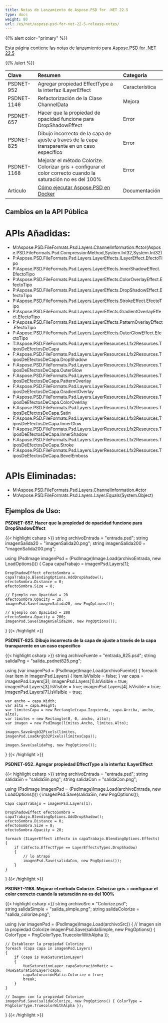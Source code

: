 ```yaml
---
title: Notas de Lanzamiento de Aspose.PSD for .NET 22.5
type: docs
weight: 80
url: /es/net/aspose-psd-for-net-22-5-release-notes/
---
```


{{% alert color="primary" %}}

Esta página contiene las notas de lanzamiento para [Aspose.PSD for .NET 22.5](https://www.nuget.org/packages/Aspose.PSD/)

{{% /alert %}}

|**Clave**|**Resumen**|**Categoría**|
| :- | :- | :- |
|PSDNET-952|Agregar propiedad EffectType a la interfaz ILayerEffect|Característica|
|PSDNET-1146|Refactorización de la Clase ChannelData|Mejora|
|PSDNET-657|Hacer que la propiedad de opacidad funcione para DropShadowEffect|Error|
|PSDNET-825|Dibujo incorrecto de la capa de ajuste a través de la capa transparente en un caso específico|Error|
|PSDNET-1168|Mejorar el método Colorize. Colorizar gris + configurar el color correcto cuando la saturación no es del 100%|Error|
|Artículo|[Cómo ejecutar Aspose.PSD en Docker](https://docs.aspose.com/psd/net/how-to-run-aspose-psd-in-docker/)|Documentación|


## **Cambios en la API Pública**
# **APIs Añadidas:**
- M:Aspose.PSD.FileFormats.Psd.Layers.ChannelInformation.#ctor(Aspose.PSD.FileFormats.Psd.CompressionMethod,System.Int32,System.Int32)
- P:Aspose.PSD.FileFormats.Psd.Layers.LayerEffects.ILayerEffect.EfectoTipo
- P:Aspose.PSD.FileFormats.Psd.Layers.LayerEffects.InnerShadowEffect.EfectoTipo
- P:Aspose.PSD.FileFormats.Psd.Layers.LayerEffects.ColorOverlayEffect.EfectoTipo
- P:Aspose.PSD.FileFormats.Psd.Layers.LayerEffects.DropShadowEffect.EfectoTipo
- P:Aspose.PSD.FileFormats.Psd.Layers.LayerEffects.StrokeEffect.EfectoTipo
- P:Aspose.PSD.FileFormats.Psd.Layers.LayerEffects.GradientOverlayEffect.EfectoTipo
- P:Aspose.PSD.FileFormats.Psd.Layers.LayerEffects.PatternOverlayEffect.EfectoTipo
- P:Aspose.PSD.FileFormats.Psd.Layers.LayerEffects.OuterGlowEffect.EfectoTipo
- T:Aspose.PSD.FileFormats.Psd.Layers.LayerResources.Lfx2Resources.TiposDeEfectosDeCapa
- F:Aspose.PSD.FileFormats.Psd.Layers.LayerResources.Lfx2Resources.TiposDeEfectosDeCapa.DropShadow
- F:Aspose.PSD.FileFormats.Psd.Layers.LayerResources.Lfx2Resources.TiposDeEfectosDeCapa.OuterGlow
- F:Aspose.PSD.FileFormats.Psd.Layers.LayerResources.Lfx2Resources.TiposDeEfectosDeCapa.PatternOverlay
- F:Aspose.PSD.FileFormats.Psd.Layers.LayerResources.Lfx2Resources.TiposDeEfectosDeCapa.GradientOverlay
- F:Aspose.PSD.FileFormats.Psd.Layers.LayerResources.Lfx2Resources.TiposDeEfectosDeCapa.ColorOverlay
- F:Aspose.PSD.FileFormats.Psd.Layers.LayerResources.Lfx2Resources.TiposDeEfectosDeCapa.Satin
- F:Aspose.PSD.FileFormats.Psd.Layers.LayerResources.Lfx2Resources.TiposDeEfectosDeCapa.InnerGlow
- F:Aspose.PSD.FileFormats.Psd.Layers.LayerResources.Lfx2Resources.TiposDeEfectosDeCapa.InnerShadow
- F:Aspose.PSD.FileFormats.Psd.Layers.LayerResources.Lfx2Resources.TiposDeEfectosDeCapa.Stroke
- F:Aspose.PSD.FileFormats.Psd.Layers.LayerResources.Lfx2Resources.TiposDeEfectosDeCapa.BevelEmboss


# **APIs Eliminadas:**
- M:Aspose.PSD.FileFormats.Psd.Layers.ChannelInformation.#ctor
- M:Aspose.PSD.FileFormats.Psd.Layers.Layer.Equals(System.Object)


## **Ejemplos de Uso:**

**PSDNET-657. Hacer que la propiedad de opacidad funcione para DropShadowEffect**

{{< highlight csharp >}}
string archivoEntrada = "entrada.psd";
string imagenSalida20 = "imagenSalida20.png";
string imagenSalida200 = "imagenSalida200.png";

using (PsdImage imagenPsd = (PsdImage)Image.Load(archivoEntrada, new LoadOptions()))
{
    Capa capaTrabajo = imagenPsd.Layers[1];

    DropShadowEffect efectoSombra = capaTrabajo.BlendingOptions.AddDropShadow();
    efectoSombra.Distance = 0;
    efectoSombra.Size = 8;

    // Ejemplo con Opacidad = 20
    efectoSombra.Opacity = 20;
    imagenPsd.Save(imagenSalida20, new PngOptions());

    // Ejemplo con Opacidad = 200
    efectoSombra.Opacity = 200;
    imagenPsd.Save(imagenSalida200, new PngOptions());
}
{{< /highlight >}}

**PSDNET-825. Dibujo incorrecto de la capa de ajuste a través de la capa transparente en un caso específico**

{{< highlight csharp >}}
string archivoFuente = "entrada_825.psd";
string salidaPng = "salida_psdnet825.png";

using (var imagenPsd = (PsdImage)Image.Load(archivoFuente))
{
    foreach (var item in imagenPsd.Layers)
    {
        item.IsVisible = false;
    }
    var capa = imagenPsd.Layers[3];
    imagenPsd.Layers[1].IsVisible = true;
    imagenPsd.Layers[3].IsVisible = true;
    imagenPsd.Layers[4].IsVisible = true;
    imagenPsd.Layers[7].IsVisible = true;

    var ancho = capa.Width;
    var alto = capa.Height;
    var límitesCapa = new Rectangle(capa.Izquierda, capa.Arriba, ancho, alto);
    var límites = new Rectangle(0, 0, ancho, alto);
    var imagen = new PsdImage(límites.Ancho, límites.Alto);

    imagen.SaveArgb32Pixels(límites, imagenPsd.LoadArgb32Pixels(límitesCapa));

    imagen.Save(salidaPng, new PngOptions());
}
{{< /highlight >}}

**PSDNET-952. Agregar propiedad EffectType a la interfaz ILayerEffect**

{{< highlight csharp >}}
string archivoEntrada = "entrada.psd";
string salidaSin = "salidaSin.png";
string salidaCon = "salidaCon.png";

using (PsdImage imagenPsd = (PsdImage)Image.Load(archivoEntrada, new LoadOptions()))
{
    imagenPsd.Save(salidaSin, new PngOptions());

    Capa capaTrabajo = imagenPsd.Layers[1];

    DropShadowEffect efectoSombra = capaTrabajo.BlendingOptions.AddDropShadow();
    efectoSombra.Distance = 0;
    efectoSombra.Size = 8;
    efectoSombra.Opacity = 20;

    foreach (ILayerEffect iEfecto in capaTrabajo.BlendingOptions.Effects)
    {
        if (iEfecto.EffectType == LayerEffectsTypes.DropShadow)
        {
            // lo atrapó
            imagenPsd.Save(salidaCon, new PngOptions());
        }
    }
}
{{< /highlight >}}

**PSDNET-1168. Mejorar el método Colorize. Colorizar gris + configurar el color correcto cuando la saturación no es del 100%**

{{< highlight csharp >}}
string archivoSrc = "Colorize.psd";            
string salidaSimple = "salida_simple.png";
string salidaColorize = "salida_colorize.png";

using (var imagenPsd = (PsdImage)Image.Load(archivoSrc))
{
    // Imagen sin la propiedad Colorize
    imagenPsd.Save(salidaSimple, new PngOptions() { ColorType = PngColorType.TruecolorWithAlpha });
    
    // Establecer la propiedad Colorize
    foreach (Capa capa in imagenPsd.Layers)
    {
        if (capa is HueSaturationLayer)
        {
            HueSaturationLayer capaSaturaciónMatiz = (HueSaturationLayer)capa;
            capaSaturaciónMatiz.Colorize = true;
            break;
        }
    }
    
    // Imagen con la propiedad Colorize
    imagenPsd.Save(salidaColorize, new PngOptions() { ColorType = PngColorType.TruecolorWithAlpha });
}
{{< /highlight >}}
